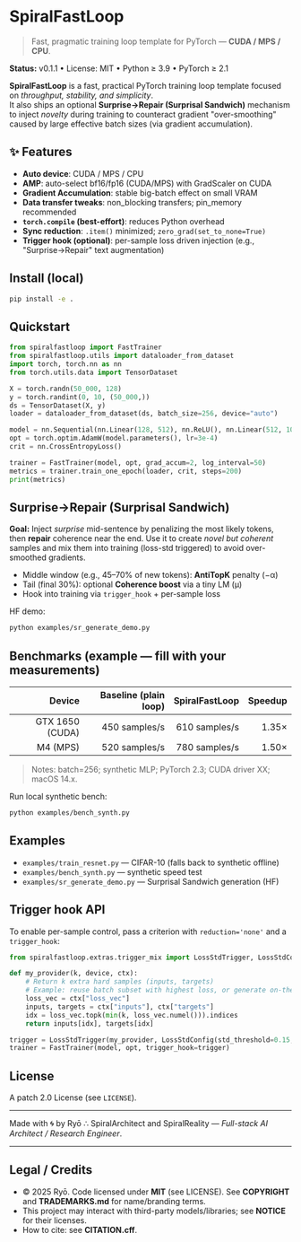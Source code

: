 # SpiralFastLoop

> Fast, pragmatic training loop template for PyTorch — **CUDA / MPS / CPU**.

**Status:** v0.1.1 • License: MIT • Python ≥ 3.9 • PyTorch ≥ 2.1


**SpiralFastLoop** is a fast, practical PyTorch training loop template focused on *throughput, stability, and simplicity*.  
It also ships an optional **Surprise→Repair (Surprisal Sandwich)** mechanism to inject *novelty* during training to counteract gradient "over-smoothing" caused by large effective batch sizes (via gradient accumulation).

## ✨ Features
- **Auto device**: CUDA / MPS / CPU
- **AMP**: auto-select bf16/fp16 (CUDA/MPS) with GradScaler on CUDA
- **Gradient Accumulation**: stable big-batch effect on small VRAM
- **Data transfer tweaks**: non_blocking transfers; pin_memory recommended
- **`torch.compile` (best-effort)**: reduces Python overhead
- **Sync reduction**: `.item()` minimized; `zero_grad(set_to_none=True)`
- **Trigger hook (optional)**: per-sample loss driven injection (e.g., "Surprise→Repair" text augmentation)

## Install (local)
```bash
pip install -e .
```

## Quickstart
```python
from spiralfastloop import FastTrainer
from spiralfastloop.utils import dataloader_from_dataset
import torch, torch.nn as nn
from torch.utils.data import TensorDataset

X = torch.randn(50_000, 128)
y = torch.randint(0, 10, (50_000,))
ds = TensorDataset(X, y)
loader = dataloader_from_dataset(ds, batch_size=256, device="auto")

model = nn.Sequential(nn.Linear(128, 512), nn.ReLU(), nn.Linear(512, 10))
opt = torch.optim.AdamW(model.parameters(), lr=3e-4)
crit = nn.CrossEntropyLoss()

trainer = FastTrainer(model, opt, grad_accum=2, log_interval=50)
metrics = trainer.train_one_epoch(loader, crit, steps=200)
print(metrics)
```

## Surprise→Repair (Surprisal Sandwich)
**Goal:** Inject *surprise* mid-sentence by penalizing the most likely tokens, then **repair** coherence near the end.
Use it to create *novel but coherent* samples and mix them into training (loss-std triggered) to avoid over-smoothed gradients.

- Middle window (e.g., 45–70% of new tokens): **AntiTopK** penalty (−α)
- Tail (final 30%): optional **Coherence boost** via a tiny LM (μ)
- Hook into training via `trigger_hook` + per-sample loss

HF demo:
```bash
python examples/sr_generate_demo.py
```

## Benchmarks (example — fill with your measurements)
| Device | Baseline (plain loop) | SpiralFastLoop | Speedup |
|-------:|-----------------------:|---------------:|--------:|
| GTX 1650 (CUDA) | 450 samples/s | 610 samples/s | 1.35× |
| M4 (MPS)    | 520 samples/s | 780 samples/s | 1.50× |

> Notes: batch=256; synthetic MLP; PyTorch 2.3; CUDA driver XX; macOS 14.x.

Run local synthetic bench:
```bash
python examples/bench_synth.py
```

## Examples
- `examples/train_resnet.py` — CIFAR-10 (falls back to synthetic offline)
- `examples/bench_synth.py` — synthetic speed test
- `examples/sr_generate_demo.py` — Surprisal Sandwich generation (HF)

## Trigger hook API
To enable per-sample control, pass a criterion with `reduction='none'` and a `trigger_hook`:

```python
from spiralfastloop.extras.trigger_mix import LossStdTrigger, LossStdConfig

def my_provider(k, device, ctx):
    # Return k extra hard samples (inputs, targets)
    # Example: reuse batch subset with highest loss, or generate on-the-fly.
    loss_vec = ctx["loss_vec"]
    inputs, targets = ctx["inputs"], ctx["targets"]
    idx = loss_vec.topk(min(k, loss_vec.numel())).indices
    return inputs[idx], targets[idx]

trigger = LossStdTrigger(my_provider, LossStdConfig(std_threshold=0.15, inject_ratio=0.08))
trainer = FastTrainer(model, opt, trigger_hook=trigger)
```

## License
A patch 2.0 License (see `LICENSE`).

---

Made with 🌀 by Ryō ∴ SpiralArchitect and SpiralReality — *Full-stack AI Architect / Research Engineer*.


---

## Legal / Credits
- © 2025 Ryō. Code licensed under **MIT** (see LICENSE). See **COPYRIGHT** and **TRADEMARKS.md** for name/branding terms.
- This project may interact with third-party models/libraries; see **NOTICE** for their licenses.
- How to cite: see **CITATION.cff**.
